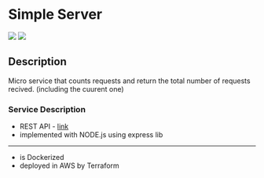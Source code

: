 # Simple Server
![](https://img.shields.io/badge/version-0.1-blueviolet)  ![](https://img.shields.io/apm/l/atomic-design-ui.svg?) 
## Description
Micro service that counts requests and return the total number of requests recived. (including the cuurent one)

### Service Description
* REST API - [link](https://github.com/attiasas/CountRequestServer/tree/master/src/API/API.html)
* implemented with NODE.js using express lib
------------
* is Dockerized
* deployed in AWS by Terraform